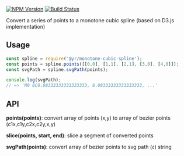 [![NPM Version](https://img.shields.io/npm/v/@yr/monotone-cubic-spline.svg?style=flat)](https://npmjs.org/package/@yr/monotone-cubic-spline)
[![Build Status](https://img.shields.io/travis/YR/monotone-cubic-spline.svg?style=flat)](https://travis-ci.org/YR/monotone-cubic-spline?branch=master)

Convert a series of points to a monotone cubic spline (based on D3.js implementation)

## Usage

```js
const spline = require('@yr/monotone-cubic-spline');
const points = spline.points([[0,0], [1,1], [2,1], [3,0], [4,0]]);
const svgPath = spline.svgPath(points);

console.log(svgPath);
// => 'M0 0C0.08333333333333333, 0.08333333333333333, ...'
```

## API

**points(points)**: convert array of points (x,y) to array of bezier points (c1x,c1y,c2x,c2y,x,y)

**slice(points, start, end)**: slice a segment of converted points

**svgPath(points)**: convert array of bezier points to svg path (`d`) string

